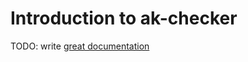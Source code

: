 # Introduction to ak-checker

TODO: write [great documentation](http://jacobian.org/writing/what-to-write/)
